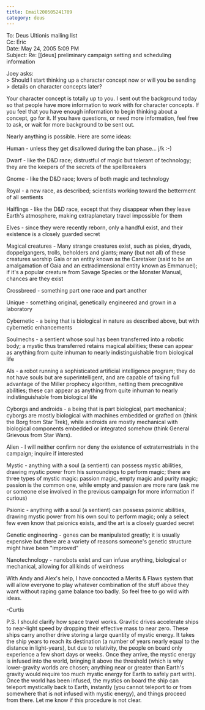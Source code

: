 ```yaml
---
title: Email200505241709
category: deus
---
```

To: Deus Ultionis mailing list
<br>Cc: Eric
<br>Date: May 24, 2005 5:09 PM
<br>Subject: Re: [[deus] preliminary campaign setting and scheduling information

Joey asks:
<br>&gt; Should I start thinking up a character concept now or will you be sending
<br>&gt; details on character concepts later?

Your character concept is totally up to you. I sent out the background
today so that people have more information to work with for character
concepts. If you feel that you have enough information to begin
thinking about a concept, go for it. If you have questions, or need
more information, feel free to ask, or wait for more background to be
sent out.

Nearly anything is possible. Here are some ideas:

Human - unless they get disallowed during the ban phase... j/k :-)

Dwarf - like the D&amp;D race; distrustful of magic but tolerant of
technology; they are the keepers of the secrets of the spellbreakers

Gnome - like the D&amp;D race; lovers of both magic and technology

Royal - a new race, as described; scientists working toward the
betterment of all sentients

Halflings - like the D&amp;D race, except that they disappear when they
leave Earth's atmosphere, making extraplanetary travel impossible for
them

Elves - since they were recently reborn, only a handful exist, and
their existence is a closely guarded secret

Magical creatures - Many strange creatures exist, such as pixies,
dryads, doppelgangers, trolls, beholders and giants; many (but not
all) of these creatures worship Gaia or an entity known as the
Caretaker (said to be an amalgamation of Gaia and an extradimensional
entity known as Emmanuel); if it's a popular creature from Savage
Species or the Monster Manual, chances are they exist

Crossbreed - something part one race and part another

Unique - something original, genetically engineered and grown in a laboratory

Cybernetic - a being that is biological in nature as described above,
but with cybernetic enhancements

Soulmechs - a sentient whose soul has been transferred into a robotic
body; a mystic thus transferred retains magical abilities; these can
appear as anything from quite inhuman to nearly indistinguishable from
biological life

AIs - a robot running a sophisticated artificial intelligence program;
they do not have souls but are superintelligent, and are capable of
taking full advantage of the Miller prophecy algorithm, netting them
precognitive abilities; these can appear as anything from quite
inhuman to nearly indistinguishable from biological life

Cyborgs and androids - a being that is part biological, part
mechanical; cyborgs are mostly biological with machines embedded or
grafted on (think the Borg from Star Trek), while androids are mostly
mechanical with biological components embedded or integrated somehow
(think General Grievous from Star Wars).

Alien - I will neither confirm nor deny the existence of
extraterrestrials in the campaign; inquire if interested

Mystic - anything with a soul (a sentient) can possess mystic
abilities, drawing mystic power from his surroundings to perform
magic; there are three types of mystic magic: passion magic, empty
magic and purity magic; passion is the common one, while empty and
passion are more rare (ask me or someone else involved in the previous
campaign for more information if curious)

Psionic - anything with a soul (a sentient) can possess psionic
abilities, drawing mystic power from his own soul to perform magic;
only a select few even know that psionics exists, and the art is a
closely guarded secret

Genetic engineering - genes can be manipulated greatly; it is usually
expensive but there are a variety of reasons someone's genetic
structure might have been &quot;improved&quot;

Nanotechnology - nanobots exist and can infuse anything, biological or
mechanical, allowing for all kinds of weirdness

With Andy and Alex's help, I have concocted a Merits &amp; Flaws system
that will allow everyone to play whatever combination of the stuff
above they want without raping game balance too badly. So feel free to
go wild with ideas.

-Curtis

P.S. I should clarify how space travel works. Gravitic drives
accelerate ships to near-light speed by dropping their effective mass
to near zero. These ships carry another drive storing a large quantity
of mystic energy. It takes the ship years to reach its destination (a
number of years nearly equal to the distance in light-years), but due
to relativity, the people on board only experience a few short days or
weeks. Once they arrive, the mystic energy is infused into the world,
bringing it above the threshold (which is why lower-gravity worlds are
chosen; anything near or greater than Earth's gravity would require
too much mystic energy for Earth to safely part with). Once the world
has been infused, the mystics on board the ship can teleport
mystically back to Earth, instantly (you cannot teleport to or from
somewhere that is not infused with mystic energy), and things proceed
from there. Let me know if this procedure is not clear.
